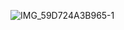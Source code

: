 ![IMG_59D724A3B965-1](https://user-images.githubusercontent.com/82266864/166854861-e4bbbc9c-0e7c-4ebe-9096-26b8e2dde522.jpeg)
